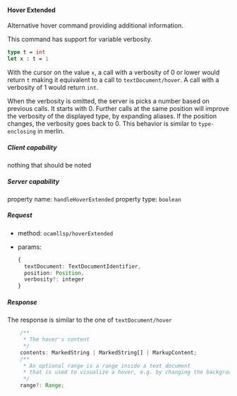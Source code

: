 #### Hover Extended

Alternative hover command providing additional information.

This command has support for variable verbosity.

```ocaml
type t = int
let x : t = 1
```

With the cursor on the value `x`, a call with a verbosity of 0 or lower would
return `t` making it equivalent to a call to `textDocument/hover`. A call with
a verbosity of 1 would return `int`.

When the verbosity is omitted, the server is picks a number based on previous
calls. It starts with 0. Further calls at the same position will improve the
verbosity of the displayed type, by expanding aliases. If the position changes,
the verbosity goes back to 0. This behavior is similar to `type-enclosing` in
merlin.

##### Client capability

nothing that should be noted

##### Server capability

property name: `handleHoverExtended`
property type: `boolean`

##### Request

- method: `ocamllsp/hoverExtended`
- params:

  ```typescript
  {
    textDocument: TextDocumentIdentifier,
    position: Position,
    verbosity?: integer
  }
  ```

##### Response

The response is similar to the one of `textDocument/hover`

```typescript
	/**
	 * The hover's content
	 */
	contents: MarkedString | MarkedString[] | MarkupContent;
	/**
	 * An optional range is a range inside a text document
	 * that is used to visualize a hover, e.g. by changing the background color.
	 */
	range?: Range;
```
